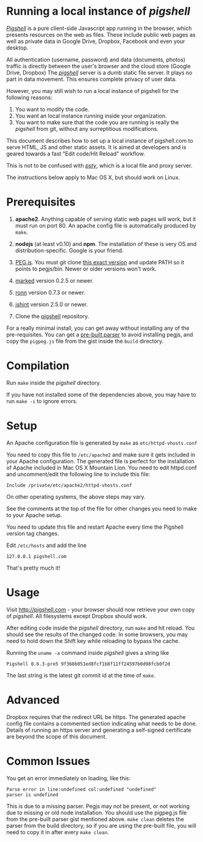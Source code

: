 Running a local instance of _pigshell_
======================================

[_Pigshell_](http://pigshell.com) is a pure client-side Javascript app running
in the browser, which presents resources on the web as files.  These include
public web pages as well as private data in Google Drive, Dropbox, Facebook and
even your desktop.

All authentication (username, password) and data (documents, photos) traffic is
directly between the user's browser and the cloud store (Google Drive, Dropbox)
The [_pigshell_](http://pigshell.com) server is a dumb static file server. It
plays no part in data movement. This ensures complete privacy of user data.

However, you may still wish to run a local instance of pigshell for the
following reasons:

1.  You want to modify the code.
2.  You want an local instance running inside your organization.
3.  You want to make sure that the code you are running is really the
    _pigshell_ from git, without any surreptitious modifications.

This document describes how to set up a local instance of pigshell.com to serve
HTML, JS and other static assets. It is aimed at developers and is geared
towards a fast "Edit code/Hit Reload" workflow.

This is not to be confused with [_psty_](http://pigshell.com/v/0.6.2/doc/psty.html), which is a local file and proxy server.

The instructions below apply to Mac OS X, but should work on Linux.

Prerequisites
=============

1.  **apache2**. Anything capable of serving static web pages will work, but it
    must run on port 80. An apache config file is automatically produced by
    `make`.

2.  **nodejs** (at least v0.10) and **npm**. The installation of these is
    very OS and distribution-specific. Google is your friend.

3.  [PEG.js](http://pegjs.majda.cz/). You must git clone [this exact version](https://github.com/ganeshv/pegjs) and update PATH so it points to pegjs/bin.
    Newer or older versions won't work.

4.  [marked](https://github.com/chjj/marked) version 0.2.5 or newer.

5.  [ronn](https://github.com/rtomayko/ronn) version 0.7.3 or newer.

6.  [jshint](https://github.com/jshint/jshint/) version 2.5.0 or newer.

7.  Clone the [pigshell](https://github.com/pigshell/pigshell) repository.

For a really minimal install, you can get away without installing any of the
pre-requisites. You can get a
[pre-built parser](https://gist.github.com/ganeshv/62b59e9d0a4ab2192129) to
avoid installing pegjs, and copy the `pigpeg.js` file from the gist inside
the `build` directory.

Compilation
===========

Run `make` inside the _pigshell_ directory.

If you have not installed some of the dependencies above, you may have to
run `make -i` to ignore errors.

Setup
=====

An Apache configuration file is generated by `make` as `etc/httpd-vhosts.conf`

You need to copy this file to `/etc/apache2` and make sure it gets included in
your Apache configuration. The generated file is perfect for the installation
of Apache included in Mac OS X Mountain Lion. You need to edit httpd.conf and
uncomment/edit the following line to include this file:

    Include /private/etc/apache2/httpd-vhosts.conf

On other operating systems, the above steps may vary.

See the comments at the top of the file for other changes you need to make to
your Apache setup.

You need to update this file and restart Apache every time the Pigshell
version tag changes.

Edit `/etc/hosts` and add the line

    127.0.0.1 pigshell.com

That's pretty much it!

Usage
=====

Visit http://pigshell.com - your browser should now retrieve your own copy of
_pigshell_. All filesystems except Dropbox should work.

After editing code inside the _pigshell_ directory, run `make` and hit reload.
You should see the results of the changed code. In some browsers, you may need
to hold down the Shift key while reloading to bypass the cache.

Running the `uname -a` command inside _pigshell_ gives a string like

    Pigshell 0.6.3-pre5 9f368b051ed8fcf1b8f11ff24597b0d98fcb0f2d

The last string is the latest git commit id at the time of `make`.

Advanced
========

Dropbox requires that the redirect URL be https. The generated apache config
file contains a commented section indicating what needs to be done. Details
of running an https server and generating a self-signed certificate are beyond
the scope of this document.

Common Issues
=============

You get an error immediately on loading, like this:

    Parse error in line:undefined col:undefined "undefined"
    parser is undefined

This is due to a missing parser. Pegjs may not be present, or not working due
to missing or old node installation. You should use the pigpeg.js file from the
pre-built parser gist mentioned above. `make clean` deletes the parser
from the build directory, so if you are using the pre-built file, you will need
to copy it in after every `make clean`.
